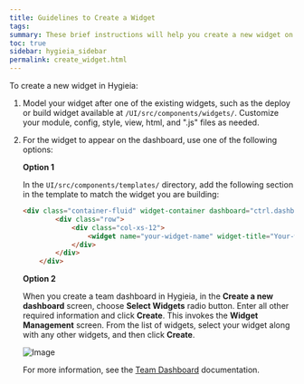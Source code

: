 ```yaml
---
title: Guidelines to Create a Widget
tags: 
summary: These brief instructions will help you create a new widget on the Hygieia dashboard.
toc: true
sidebar: hygieia_sidebar
permalink: create_widget.html
---
```


To create a new widget in Hygieia:

1. Model your widget after one of the existing widgets, such as the deploy or build widget available at `/UI/src/components/widgets/`. Customize your module, config, style, view, html,  and ".js" files as needed.

2. For the widget to appear on the dashboard, use one of the following options:

   **Option 1**
   
   In the `UI/src/components/templates/` directory, add the following section in the template to match the widget you are building:


	```html
	<div class="container-fluid" widget-container dashboard="ctrl.dashboard" ng-if="template.widgetView == 'your-widget-name'">
			<div class="row">
				<div class="col-xs-12">
					<widget name="your-widget-name" widget-title="Your-widget-title"></widget>
				</div>
			</div>
		</div>
	```
	
	**Option 2**
	
	When you create a team dashboard in Hygieia, in the **Create a new dashboard** screen, choose **Select Widgets** radio button. Enter all other required information and click **Create**. This invokes the **Widget Management** screen. From the list of widgets, select your widget along with any other widgets, and then click **Create**.
	
	![Image](https://hygieia.github.io/Hygieia/media/images/widget_management.png)
	
	For more information, see the [Team Dashboard](../product1/create_team_dashboard.md) documentation. 
	
	